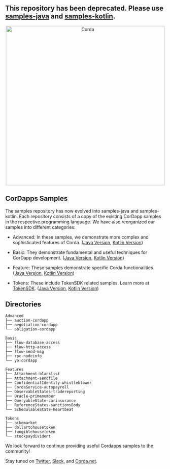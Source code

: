 
## This repository has been deprecated. Please use [samples-java](https://github.com/corda/samples-java) and [samples-kotlin](https://github.com/corda/samples-kotlin).

<p align="center">
  <img src="https://www.corda.net/wp-content/uploads/2016/11/fg005_corda_b.png" alt="Corda" width="500">
</p>



## CorDapps Samples
The samples repository has now evolved into samples-java and samples-kotlin. Each repository consists of a copy of the existing CorDapp samples in the respective programming language. We have also reorganized our samples into different categories:

* Advanced: In these samples, we demonstrate more complex and sophisticated features of Corda. ([Java Version](https://github.com/corda/samples-java/tree/master/Advanced), [Kotlin Version](https://github.com/corda/samples-kotlin/tree/master/Advanced))

* Basic: They demonstrate fundamental and useful techniques for CorDapp development. ([Java Version](https://github.com/corda/samples-java/tree/master/Basic), [Kotlin Version](https://github.com/corda/samples-kotlin/tree/master/Basic))

* Feature: These samples demonstrate specific Corda functionalities. ([Java Version](https://github.com/corda/samples-java/tree/master/Features), [Kotlin Version](https://github.com/corda/samples-kotlin/tree/master/Features))

* Tokens: These include TokenSDK related samples. Learn more at [TokenSDK](https://github.com/corda/token-sdk). ([Java Version](https://github.com/corda/samples-java/tree/master/Tokens), [Kotlin Version](https://github.com/corda/samples-kotlin/tree/master/Tokens))

## Directories 
```
Advanced
├── auction-cordapp
├── negotiation-cordapp
└── obligation-cordapp

Basic
├── flow-database-access
├── flow-http-access
├── flow-send-msg
├── rpc-nodeinfo
└── yo-cordapp

Features
├── Attachment-blacklist
├── Attachment-sendfile
├── ConfidentialIdentity-whistleblower
├── CordaService-autopayroll
├── ObservableStates-tradereporting
├── Oracle-primenumber
├── QueryableState-carinsurance
├── ReferenceStates-sanctionsBody
└── SchedulableState-heartbeat

Tokens
├── bikemarket
├── dollartohousetoken
├── fungiblehousetoken
└── stockpaydivident
```
We look forward to continue providing useful Cordapps samples to the community! 

Stay tuned on [Twitter](https://twitter.com/Cordablockchain), [Slack](http://slack.corda.net/), and [Corda.net](https://www.corda.net/).

